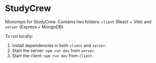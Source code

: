 # StudyCrew

Monorepo for StudyCrew. Contains two folders: `client` (React + Vite) and `server` (Express + MongoDB).

To run locally:

1. Install dependencies in both `client` and `server`.
2. Start the server: `npm run dev` from `server`.
3. Start the client: `npm run dev` from `client`.

